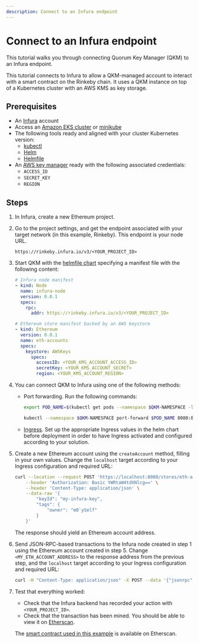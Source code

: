 ```yaml
---
description: Connect to an Infura endpoint
---
```


# Connect to an Infura endpoint

This tutorial walks you through connecting Quorum Key Manager (QKM) to an Infura endpoint.

This tutorial connects to Infura to allow a QKM-managed account to interact with a smart contract on the Rinkeby chain.
It uses a QKM instance on top of a Kubernetes cluster with an AWS KMS as key storage.

## Prerequisites

- An [Infura](https://infura.io/) account
- Access an [Amazon EKS cluster](https://docs.aws.amazon.com/eks/latest/userguide/clusters.html) or [minikube](https://minikube.sigs.k8s.io/docs/start/)
- The following tools ready and aligned with your cluster Kubernetes version:
    - [kubectl](https://kubernetes.io/docs/tasks/tools/#kubectl)
    - [Helm](https://helm.sh/)
    - [Helmfile](https://github.com/roboll/helmfile)
- An [AWS key manager](https://aws.amazon.com/kms/) ready with the following associated credentials:
    - `ACCESS_ID`
    - `SECRET_KEY`
    - `REGION`

## Steps

1. In Infura, create a new Ethereum project.

1. Go to the project settings, and get the endpoint associated with your target network (in this example, Rinkeby).
   This endpoint is your node URL.

    ```text
    https://rinkeby.infura.io/v3/<YOUR_PROJECT_ID>
    ```

1. Start QKM with the [helmfile chart](https://github.com/ConsenSys/quorum-key-manager-kubernetes) specifying a manifest
   file with the following content:

    ```yml
    # Infura node manifest
    - kind: Node
      name: infura-node
      version: 0.0.1
      specs:
        rpc:
          addr: https://rinkeby.infura.io/v3/<YOUR_PROJECT_ID>

    # Ethereum store manifest backed by an AWS keystore
    - kind: Ethereum
      version: 0.0.1
      name: eth-accounts
      specs:
        keystore: AWSKeys
          specs:
            accessID: <YOUR_KMS_ACCOUNT_ACCESS_ID>
            secretKey: <YOUR_KMS_ACCOUNT_SECRET>
            region: <YOUR_KMS_ACCOUNT_REGION>
    ```

1. You can connect QKM to Infura using one of the following methods:

    - Port forwarding.
      Run the following commands:

        ```bash
        export POD_NAME=$(kubectl get pods --namespace $QKM-NAMESPACE -l "app.kubernetes.io/name=quorumkeymanager,app.kubernetes.io/instance=quorum-key-manager" -o jsonpath="{.items[0].metadata.name}")

        kubectl --namespace $QKM-NAMESPACE port-forward $POD_NAME 8080:8080
        ```

    - [Ingress](https://kubernetes.io/docs/concepts/services-networking/ingress/).
      Set up the appropriate Ingress values in the helm chart before deployment in order to have Ingress activated and
      configured according to your solution.

1. Create a new Ethereum account using the `createAccount` method, filling in your own values.
   Change the `localhost` target according to your Ingress configuration and required URL:

    ```bash
    curl --location --request POST 'https://localhost:8080/stores/eth-accounts/ethereum' \
        --header 'Authorization: Basic YWRtaW4tdXNlcg==' \
        --header 'Content-Type: application/json' \
        --data-raw '{
            "keyId": "my-infura-key",
            "tags": {
                "owner": "m0`ySelf"
            }
        }'
    ```

    The response should yield an Ethereum account address.

1. Send JSON-RPC-based transactions to the Infura node created in step 1 using the Ethereum account created in step 5.
   Change `<MY_ETH_ACCOUNT_ADDRESS>` to the response address from the previous step, and the `localhost` target according
   to your Ingress configuration and required URL:

    ```bash
    curl -H "Content-Type: application/json" -X POST --data '{"jsonrpc":"2.0","method":"eth_sendTransaction","params":[{"from": <MY_ETH_ACCOUNT_ADDRESS>,"to": "0x015C7C7A7D65bbdb117C573007219107BD7486f9","value": "0x1000000"}], "id":1}' http://localhost:8080/nodes/rinkeby-infura
    ```

1. Test that everything worked:

    - Check that the Infura backend has recorded your action with `<YOUR_PROJECT_ID>`.
    - Check that the transaction has been mined.
      You should be able to view it on [Etherscan](https://etherscan.io/).

    The [smart contract used in this example](https://rinkeby.etherscan.io/address/0x015C7C7A7D65bbdb117C573007219107BD7486f9#code)
    is available on Etherscan.
